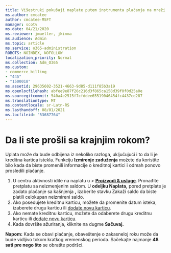 ```yaml
---
title: Višestruki pokušaji naplate putem instrumenta plaćanja na mreži
ms.author: cmcatee
author: cmcatee-MSFT
manager: scotv
ms.date: 04/21/2020
ms.reviewer: jmueller, jkinma
ms.audience: Admin
ms.topic: article
ms.service: o365-administration
ROBOTS: NOINDEX, NOFOLLOW
localization_priority: Normal
ms.collection: Adm_O365
ms.custom:
- commerce_billing
- "445"
- "1500018"
ms.assetid: 29635602-3521-4663-9d85-d111f85b3a19
ms.openlocfilehash: abfee9e87f26c216d3f865ca158d39f0f0d25a0e
ms.sourcegitcommit: 540a4e2515f7cfddee65519046454fc4437cd287
ms.translationtype: MT
ms.contentlocale: sr-Latn-RS
ms.lasthandoff: 08/01/2021
ms.locfileid: "53687764"
---
```

# <a name="past-due-account"></a>Da li ste prošli sa krajnjim rokom?

Uplata može da bude odbijena iz nekoliko razloga, uključujući i to da li je kreditna kartica istekla. Funkciju **Izmirenje zaduženja** možete da koristite bilo kada da biste promenili informacije o kreditnoj kartici i odmah ponovo prosledili plaćanje.

1. U centru aktivnosti idite na naplatu u > **[Proizvodi & usluge](https://go.microsoft.com/fwlink/p/?linkid=842054)**.
Pronađite pretplatu sa neizmenjenim saldom. U **odeljku Naplata,** pored pretplate je zadato  plaćanje sa kašnjenja **,** izaberite stavku Zakaži saldo da biste platili celokupan neizmireni saldo.
2. Ako posedujete kreditnu karticu, možete da promenite datum isteka, izaberete drugu karticu ili [dodate novu karticu](/microsoft-365/commerce/billing-and-payments/manage-payment-methods).
3. Ako nemate kreditnu karticu, možete da odaberete drugu kreditnu karticu ili [dodate novu karticu](/microsoft-365/commerce/billing-and-payments/manage-payment-methods).
4. Kada dovršite ažuriranja, kliknite na dugme **Sačuvaj.**

**Napom:** Kada se obavi plaćanje, obaveštenje o zakasneloj roku može da bude vidljivo tokom kratkog vremenskog perioda. Sačekajte najmanje **48 sati pre nego što** se obratite podršci.
